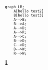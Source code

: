 ```mermaid
graph LR;
    A[hello test2]
    B[hello test3]
    A-->B;
    B-->A;
    A-->D;
    A-->R;
    A-->C;
    B-->D;
    C-->D;
    D-->W;
    R-->W;
```

[🍋](../README.md)
